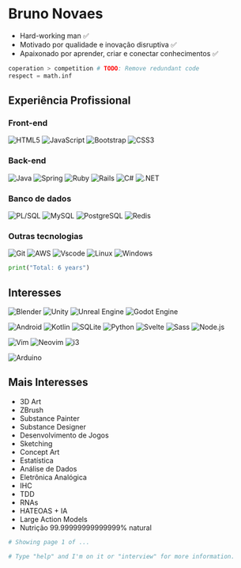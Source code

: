 # Bruno Novaes

- Hard-working man ✅
- Motivado por qualidade e inovação disruptiva ✅
- Apaixonado por aprender, criar e conectar conhecimentos ✅

```python
coperation > competition # TODO: Remove redundant code
respect = math.inf
```

## Experiência Profissional

### Front-end
    
![HTML5](https://img.shields.io/badge/HTML5-fff?style=for-the-badge&logo=html5&logoColor=708d81)
![JavaScript](https://img.shields.io/badge/JavaScript-fff?style=for-the-badge&logo=javascript&logoColor=708d81)
![Bootstrap](https://img.shields.io/badge/Bootstrap-fff?style=for-the-badge&logo=bootstrap&logoColor=708d81)
![CSS3](https://img.shields.io/badge/CSS3-fff?style=for-the-badge&logo=css3&logoColor=708d81)

### Back-end

![Java](https://img.shields.io/badge/Java-fff?style=for-the-badge&logo=openjdk&logoColor=708d81)
![Spring](https://img.shields.io/badge/Spring-fff?style=for-the-badge&logo=spring&logoColor=708d81)
![Ruby](https://img.shields.io/badge/Ruby-fff?style=for-the-badge&logo=ruby&logoColor=708d81)
![Rails](https://img.shields.io/badge/Rails-fff?style=for-the-badge&logo=ruby-on-rails&logoColor=708d81)
![C#](https://img.shields.io/badge/C%23-fff?style=for-the-badge&logo=csharp&logoColor=708d81)
![.NET](https://img.shields.io/badge/.NET-fff?style=for-the-badge&logo=.net&logoColor=708d81)

### Banco de dados

![PL/SQL](https://img.shields.io/badge/PL%2FSQL-fff?style=for-the-badge&logo=oracle&logoColor=708d81)
![MySQL](https://img.shields.io/badge/MySQL-fff?style=for-the-badge&logo=mysql&logoColor=708d81)
![PostgreSQL](https://img.shields.io/badge/PostgreSQL-fff?style=for-the-badge&logo=postgresql&logoColor=708d81)
![Redis](https://img.shields.io/badge/Redis-fff?style=for-the-badge&logo=redis&logoColor=708d81)

### Outras tecnologias

![Git](https://img.shields.io/badge/Git-fff?style=for-the-badge&logo=git&logoColor=708d81)
![AWS](https://img.shields.io/badge/AWS-fff?style=for-the-badge&logo=amazon-aws&logoColor=708d81)
![Vscode](https://img.shields.io/badge/Vscode-fff?style=for-the-badge&logo=visual-studio-code&logoColor=708d81)
![Linux](https://img.shields.io/badge/Linux-fff?style=for-the-badge&logo=linux&logoColor=708d81)
![Windows](https://img.shields.io/badge/Windows-fff?style=for-the-badge&logo=windows&logoColor=708d81)


```python
print("Total: 6 years")
```

## Interesses

![Blender](https://img.shields.io/badge/Blender-fff?logo=blender&logoColor=708d81&style=for-the-badge)
![Unity](https://img.shields.io/badge/Unity-fff?logo=unity&logoColor=708d81&style=for-the-badge)
![Unreal Engine](https://img.shields.io/badge/Unreal%20Engine-fff?logo=unrealengine&logoColor=708d81&style=for-the-badge)
![Godot Engine](https://img.shields.io/badge/Godot%20Engine-fff?logo=godotengine&logoColor=708d81&style=for-the-badge)

![Android](https://img.shields.io/badge/Android-fff?style=for-the-badge&logo=android&logoColor=708d81)
![Kotlin](https://img.shields.io/badge/Kotlin-fff?style=for-the-badge&logo=kotlin&logoColor=708d81)
![SQLite](https://img.shields.io/badge/SQLite-fff?style=for-the-badge&logo=sqlite&logoColor=708d81)
![Python](https://img.shields.io/badge/Python-fff?style=for-the-badge&logo=python&logoColor=708d81)
![Svelte](https://img.shields.io/badge/Svelte-fff?style=for-the-badge&logo=svelte&logoColor=708d81)
![Sass](https://img.shields.io/badge/Sass-fff?style=for-the-badge&logo=sass&logoColor=708d81)
![Node.js](https://img.shields.io/badge/Node.js-fff?style=for-the-badge&logo=node.js&logoColor=708d81)

![Vim](https://img.shields.io/badge/Vim-fff?logo=vim&logoColor=708d81&style=for-the-badge)
![Neovim](https://img.shields.io/badge/Neovim-fff?logo=neovim&logoColor=708d81&style=for-the-badge)
![i3](https://img.shields.io/badge/i3-fff?logo=i3&logoColor=708d81&style=for-the-badge)

![Arduino](https://img.shields.io/badge/Arduino-fff?logo=arduino&logoColor=708d81&style=for-the-badge)


## Mais Interesses

- 3D Art
- ZBrush
- Substance Painter
- Substance Designer
- Desenvolvimento de Jogos
- Sketching
- Concept Art
- Estatística
- Análise de Dados
- Eletrônica Analógica
- IHC
- TDD
- RNAs
- HATEOAS + IA
- Large Action Models
- Nutrição 99.99999999999999% natural

```python
# Showing page 1 of ...

# Type "help" and I'm on it or "interview" for more information.
```



